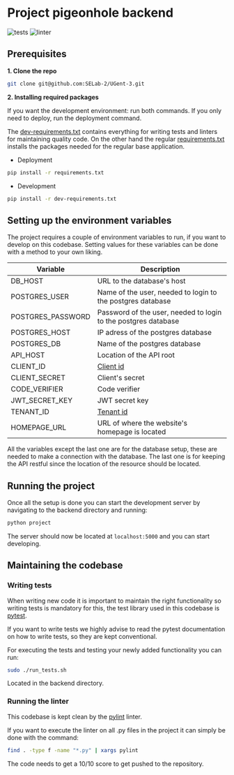 # Project pigeonhole backend
![tests](https://github.com/SELab-2/UGent-3/actions/workflows/ci-test-backend.yaml/badge.svg)
![linter](https://github.com/SELab-2/UGent-3/actions/workflows/ci-linter-backend.yaml/badge.svg)
## Prerequisites
**1. Clone the repo**
   ```sh
   git clone git@github.com:SELab-2/UGent-3.git
   ```
**2. Installing required packages**

   If you want the development environment: run both commands. If you only need to deploy, run the deployment command.

   The [dev-requirements.txt](dev-requirements.txt) contains everything for writing tests and linters for maintaining quality code.
On the other hand the regular [requirements.txt](requirements.txt) installs the packages needed for 
the regular base application.

   - Deployment
   ```sh
   pip install -r requirements.txt
   ```
   - Development
   ```sh
   pip install -r dev-requirements.txt
   ```

## Setting up the environment variables
The project requires a couple of environment variables to run, if you want to develop on this codebase.
Setting values for these variables can be done with a method to your own liking.

| Variable                               | Description                                                                            |
|----------------------------------------|----------------------------------------------------------------------------------------|
| DB_HOST                                | URL to the database's host                                                             |
| POSTGRES_USER                          | Name of the user, needed to login to the postgres database                             |
| POSTGRES_PASSWORD                      | Password of the user, needed to login to the postgres database                         |
| POSTGRES_HOST                          | IP adress of the postgres database                                                     |
| POSTGRES_DB                            | Name of the postgres database                                                          |
| API_HOST                               | Location of the API root                                                               |
| CLIENT_ID                              | [Client id](https://learn.microsoft.com/nl-nl/entra/identity-platform/v2-protocols)    |
| CLIENT_SECRET                          | Client's secret                                                                        |
| CODE_VERIFIER                          | Code verifier                                                                          |
| JWT_SECRET_KEY                         | JWT secret key                                                                         |                       
| TENANT_ID                              | [Tenant id](https://learn.microsoft.com/nl-nl/entra/fundamentals/whatis)               |                     
| HOMEPAGE_URL                           | URL of where the website's homepage is located                                         |

All the variables except the last one are for the database setup,
these are needed to make a connection with the database.
The last one is for keeping the API restful since the location of the resource should be located.

## Running the project
Once all the setup is done you can start the development server by
navigating to the backend directory and running:
```sh
python project
``` 
The server should now be located at `localhost:5000` and you can
start developing.

## Maintaining the codebase
### Writing tests
When writing new code it is important to maintain the right functionality so 
writing tests is mandatory for this, the test library used in this codebase is [pytest](https://docs.pytest.org/en/8.0.x/).

If you want to write tests we highly advise to read the pytest documentation on how
to write tests, so they are kept conventional.

For executing the tests and testing your newly added functionality
you can run:
```sh
sudo ./run_tests.sh
``` 

Located in the backend directory.
### Running the linter
This codebase is kept clean by the [pylint](https://pypi.org/project/pylint/) linter.

If you want to execute the linter on all .py files in the project it can simply be done
with the command:
```sh
find . -type f -name "*.py" | xargs pylint
``` 
The code needs to get a 10/10 score to get pushed to the repository.
